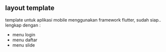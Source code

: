 ## layout template

template untuk aplikasi mobile menggunakan framework flutter, sudah siap..
lengkap dengan : 

* menu login
* menu daftar
* menu slide